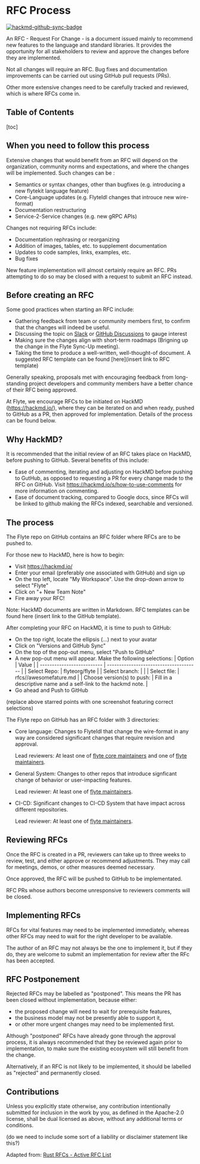 # RFC Process

[![hackmd-github-sync-badge](https://hackmd.io/0F2E71vhTk-zPE5qAmBFZA/badge)](https://hackmd.io/0F2E71vhTk-zPE5qAmBFZA)

An RFC - Request For Change - is a document issued mainly to recommend new features to the language and standard libraries. It provides the opportunity for all stakeholders to review and approve the changes before they are implemented. 

Not all changes will require an RFC. Bug fixes and documentation improvements can be carried out using GitHub pull requests (PRs).

Other more extensive changes need to be carefully tracked and reviewed, which is where RFCs come in.


## Table of Contents
[Table of Contents]: #table-of-contents
[toc]

## When you need to follow this process
[When you need to follow this process]: #when-you-need-to-follow-this-process

Extensive changes that would benefit from an RFC will depend on the organization, community norms and expectations, and where the changes will be implemented. Such changes can be :

  - Semantics or syntax changes, other than bugfixes (e.g. introducing a new flytekit language feature)
  - Core-Language updates (e.g. FlyteIdl changes that introuce new wire-format)
  - Documentation restructuring
  - Service-2-Service changes (e.g. new gRPC APIs)

Changes not requiring RFCs include:

  - Documentation rephrasing or reorganizing
  - Addition of images, tables, etc. to supplement documentation
  - Updates to code samples, links, examples, etc.
  - Bug fixes

New feature implementation will almost certainly require an RFC. PRs attempting to do so may be closed with a request to submit an RFC instead. 

## Before creating an RFC
[Before creating an RFC]: #before-creating-an-rfc

Some good practices when starting an RFC include:
- Gathering feedback from team or community members first, to confirm that the changes will indeed be useful.
- Discussing the topic on [Slack](http://slack.flyte.org/) or [GitHub Discussions](https://github.com/flyteorg/flyte/discussions/categories/) to gauge interest
- Making sure the changes align with short-term roadmaps (Brigning up the change in the Flyte Sync-Up meeting).
- Taking the time to produce a well-written, well-thought-of document. A suggested RFC template can be found [here](insert link to RFC template) 

Generally speaking, proposals met with encouraging feedback from long-standing project developers and community members have a better chance of their RFC being approved.

At Flyte, we encourage RFCs to be initiated on HackMD (https://hackmd.io/), where they can be iterated on and when ready, pushed to GitHub as a PR, then approved for implementation. Details of the process can be found below. 

## Why HackMD?
[Why HackMD?]: #why-hackmd?

It is recommended that the initial review of an RFC takes place on HackMD, before pushing to GitHub. Several benefits of this include:
- Ease of commenting, iterating and adjusting on HackMD before pushing to GutHub, as opposed to requesting a PR for every change made to the RFC on GitHub. Visit https://hackmd.io/s/how-to-use-comments for more information on commenting.
- Ease of document tracking, compared to Google docs, since RFCs will be linked to github making the RFCs indexed, searchable and versioned.

## The process
[The process]: #the-process

The Flyte repo on GitHub contains an RFC folder where RFCs are to be pushed to. 

For those new to HackMD, here is how to begin:
- Visit https://hackmd.io/
- Enter your email (preferably one associated with GitHub) and sign up
- On the top left, locate "My Workspace". Use the drop-down arrow to select "Flyte"
- Click on "+ New Team Note"
- Fire away your RFC! 

Note: HackMD documents are written in Markdown. RFC templates can be found here (insert link to the GitHub template). 

After completing your RFC on HackMD, it is time to push to GitHub:
- On the top right, locate the ellipsis (...) next to your avatar
- Click on "Versions and GitHub Sync"
- On the top of the pop-out menu, select "Push to GitHub"
- A new pop-out menu will appear. Make the following selections:
    |         Option             | Value                                  |
    | -------------------------- | -------------------------------------- |
    | Select Repo:               | flyteorg/flyte                         |
    | Select branch:             | <Insert a new or existing branch name> |
    | Select file:               | rfcs/<category>/awesomefature.md       |
    | Choose version(s) to push: | Fill in a descriptive name and a self-link to the hackmd note.  |
- Go ahead and Push to GitHub

(replace above starred points with one screenshot featuring correct selections)

The Flyte repo on GitHub has an RFC folder with 3 directories:
- Core language: Changes to FlyteIdl that change the wire-format in any way are considered significant changes that require revision and approval.

  Lead reviewers: At least one of [flyte core maintainers](https://github.com/orgs/flyteorg/teams/flyte-core-maintainers) and one of [flyte maintainers](https://github.com/orgs/flyteorg/teams/flyte-maintainers/members).
- General System: Changes to other repos that introduce signficant change of behavior or user-impacting features.

  Lead reviewer: At least one of [flyte maintainers](https://github.com/orgs/flyteorg/teams/flyte-maintainers/members).
- CI-CD: Significant changes to CI-CD System that have impact across different repositories.

  Lead reviewer: At least one of [flyte maintainers](https://github.com/orgs/flyteorg/teams/flyte-maintainers/members).

## Reviewing RFCs
[Reviewing RFCs]: #reviewing-rfcs

Once the RFC is created in a PR, reviewers can take up to three weeks to review, test, and either approve or recommend adjustments. They may call for meetings, demos, or other measures deemed necessary. 

Once approved, the RFC will be pushed to GitHub to be implementated.

RFC PRs whose authors become unresponsive to reviewers comments will be closed.

## Implementing RFCs
[Implementing RFCs]: #implementing-rfcs

RFCs for vital features may need to be implemented immediately, whereas other RFCs may need to wait for the right developer to be available. 

The author of an RFC may not always be the one to implement it, but if they do, they are welcome to submit an implementation for review after the RFc has been accepted. 

## RFC Postponement
[RFC Postponement]: #rfc-postponement

Rejected RFCs may be labelled as "postponed". This means the PR has been closed without implementation, because either:
- the proposed change will need to wait for prerequisite features, 
- the business model may not be presently able to support it,
- or other more urgent changes may need to be implemented first. 

Although "postponed" RFCs have already gone through the approval process, it is always recommended that they be reviewed again prior to implementation, to make sure the existing ecosystem will still benefit from the change.

Alternatively, if an RFC is not likely to be implemented, it should be labelled as "rejected" and permanently closed.

## Contributions
[Contributions]: #contributions

Unless you explicitly state otherwise, any contribution intentionally submitted for inclusion in the work by you, as defined in the Apache-2.0 license, shall be dual licensed as above, without any additional terms or conditions.

(do we need to include some sort of a liability or disclaimer statement like this?)

Adapted from: 
[Rust RFCs - Active RFC List](https://github.com/rust-lang/rfcs/blob/master/README.md) 